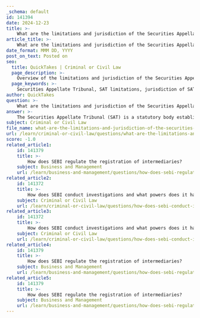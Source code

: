 ```yaml
---
_schema: default
id: 141394
date: 2024-12-23
title: >-
    What are the limitations and jurisdiction of the Securities Appellate Tribunal?
article_title: >-
    What are the limitations and jurisdiction of the Securities Appellate Tribunal?
date_format: MMM DD, YYYY
post_on_text: Posted on
seo:
  title: QuickTakes | Criminal or Civil Law
  page_description: >-
    Overview of the limitations and jurisdiction of the Securities Appellate Tribunal (SAT), including filing time limits, court powers, and the ability to appeal to the Supreme Court.
  page_keywords: >-
    Securities Appellate Tribunal, SAT limitations, jurisdiction of SAT, SEBI Act, appeals, legal framework, civil court jurisdiction, Supreme Court appeal, regulatory bodies, adjudication powers
author: QuickTakes
question: >-
    What are the limitations and jurisdiction of the Securities Appellate Tribunal?
answer: >-
    The Securities Appellate Tribunal (SAT) is a statutory body established under Section 15K of the Securities and Exchange Board of India Act, 1992. It is tasked with hearing and disposing of appeals against orders passed by the Securities and Exchange Board of India (SEBI) or by an adjudicating officer under the Act. \n\n### Limitations of SAT\n1. **Time Limit for Appeals**: An appeal must be filed within 45 days from the date on which a copy of the order made by SEBI or the adjudicating officer is received by the appellant. This limitation is prescribed under Section 15W of the SEBI Act, 1992.\n\n2. **Scope of Jurisdiction**: The SAT has jurisdiction over matters specifically conferred upon it by the SEBI Act or any other law in force. This means that it can only hear appeals related to orders made by SEBI or adjudicating officers under the provisions of the SEBI Act.\n\n3. **No Civil Court Jurisdiction**: No civil court has jurisdiction to entertain any suit or proceeding in respect of any matter that an adjudicating officer or the SAT is empowered to determine. This limits the ability of parties to seek redress outside the SAT for matters that fall within its jurisdiction.\n\n4. **Appeal to Supreme Court**: Any person aggrieved by a decision or order of the SAT can file an appeal to the Supreme Court, which indicates that the SAT's decisions can be further challenged, but only within the framework established by law.\n\n### Jurisdiction of SAT\n- The SAT exercises the same powers as a civil court under the Code of Civil Procedure, 1908, while trying a suit. This includes the ability to enforce attendance, require the discovery and production of documents, and other powers necessary for the adjudication of appeals.\n- The SAT is also empowered to hear appeals against orders made by other regulatory bodies, such as the Insurance Regulatory and Development Authority of India (IRDAI), under certain conditions.\n\nIn summary, the limitations of the Securities Appellate Tribunal primarily revolve around the time frame for filing appeals and the specific jurisdiction granted to it under the SEBI Act and related laws. Its decisions can be further appealed to the Supreme Court, ensuring a layer of judicial oversight.
subject: Criminal or Civil Law
file_name: what-are-the-limitations-and-jurisdiction-of-the-securities-appellate-tribunal.md
url: /learn/criminal-or-civil-law/questions/what-are-the-limitations-and-jurisdiction-of-the-securities-appellate-tribunal
score: -1.0
related_article1:
    id: 141379
    title: >-
        How does SEBI regulate the registration of intermediaries?
    subject: Business and Management
    url: /learn/business-and-management/questions/how-does-sebi-regulate-the-registration-of-intermediaries
related_article2:
    id: 141372
    title: >-
        How does SEBI conduct investigations and what powers does it have during investigations?
    subject: Criminal or Civil Law
    url: /learn/criminal-or-civil-law/questions/how-does-sebi-conduct-investigations-and-what-powers-does-it-have-during-investigations
related_article3:
    id: 141372
    title: >-
        How does SEBI conduct investigations and what powers does it have during investigations?
    subject: Criminal or Civil Law
    url: /learn/criminal-or-civil-law/questions/how-does-sebi-conduct-investigations-and-what-powers-does-it-have-during-investigations
related_article4:
    id: 141379
    title: >-
        How does SEBI regulate the registration of intermediaries?
    subject: Business and Management
    url: /learn/business-and-management/questions/how-does-sebi-regulate-the-registration-of-intermediaries
related_article5:
    id: 141379
    title: >-
        How does SEBI regulate the registration of intermediaries?
    subject: Business and Management
    url: /learn/business-and-management/questions/how-does-sebi-regulate-the-registration-of-intermediaries
---
```


&nbsp;